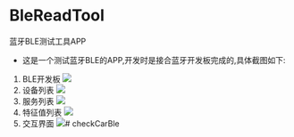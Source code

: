 # BleReadTool
蓝牙BLE测试工具APP

* 这是一个测试蓝牙BLE的APP,开发时是接合蓝牙开发板完成的,具体截图如下:


1. BLE开发板
![](ble.jpg)
2. 设备列表
![](device_list.png)
3. 服务列表
![](service_list.png)
4. 特征值列表
![](char_list.png)
5. 交互界面
![](read_or_write.png)# checkCarBle

